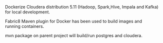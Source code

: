 Dockerize Cloudera distribution 5.11 (Hadoop, Spark,Hive, Impala and Kafka) for local development.

Fabric8 Maven plugin for Docker has been used to build images and running containers.

mvn package on parent project will build/run postgres and cloudera.

  